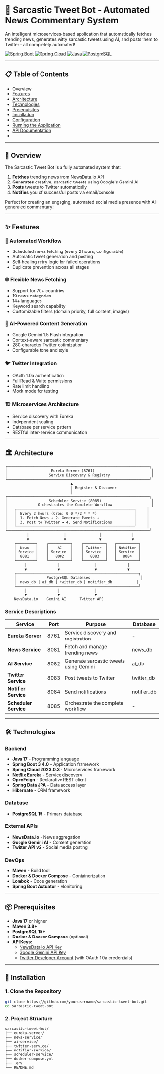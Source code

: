 # 🤖 Sarcastic Tweet Bot - Automated News Commentary System

An intelligent microservices-based application that automatically fetches trending news, generates witty sarcastic tweets using AI, and posts them to Twitter - all completely automated!

[![Spring Boot](https://img.shields.io/badge/Spring%20Boot-3.4.0-brightgreen.svg)](https://spring.io/projects/spring-boot)
[![Spring Cloud](https://img.shields.io/badge/Spring%20Cloud-2023.0.3-blue.svg)](https://spring.io/projects/spring-cloud)
[![Java](https://img.shields.io/badge/Java-17-orange.svg)](https://www.oracle.com/java/)
[![PostgreSQL](https://img.shields.io/badge/PostgreSQL-15-blue.svg)](https://www.postgresql.org/)

---

## 📋 Table of Contents

- [Overview](#overview)
- [Features](#features)
- [Architecture](#architecture)
- [Technologies](#technologies)
- [Prerequisites](#prerequisites)
- [Installation](#installation)
- [Configuration](#configuration)
- [Running the Application](#running-the-application)
- [API Documentation](#api-documentation)
- 
---

## 🎯 Overview

The Sarcastic Tweet Bot is a fully automated system that:
1. **Fetches** trending news from NewsData.io API
2. **Generates** creative, sarcastic tweets using Google's Gemini AI
3. **Posts** tweets to Twitter automatically
4. **Notifies** you of successful posts via email/console

Perfect for creating an engaging, automated social media presence with AI-generated commentary!

---

## ✨ Features

### 🔄 Automated Workflow
- Scheduled news fetching (every 2 hours, configurable)
- Automatic tweet generation and posting
- Self-healing retry logic for failed operations
- Duplicate prevention across all stages

### 🌐 Flexible News Fetching
- Support for 70+ countries
- 19 news categories
- 14+ languages
- Keyword search capability
- Customizable filters (domain priority, full content, images)

### 🤖 AI-Powered Content Generation
- Google Gemini 1.5 Flash integration
- Context-aware sarcastic commentary
- 280-character Twitter optimization
- Configurable tone and style

### 🐦 Twitter Integration
- OAuth 1.0a authentication
- Full Read & Write permissions
- Rate limit handling
- Mock mode for testing


### 🏗️ Microservices Architecture
- Service discovery with Eureka
- Independent scaling
- Database per service pattern
- RESTful inter-service communication

---

## 🏛️ Architecture

```
┌─────────────────────────────────────────────────────────────────┐
│                    Eureka Server (8761)                          │
│                   Service Discovery & Registry                   │
└─────────────────────────────────────────────────────────────────┘
                              ▲
                              │ Register & Discover
                              │
┌─────────────────────────────────────────────────────────────────┐
│                   Scheduler Service (8085)                       │
│              Orchestrates the Complete Workflow                  │
│   ┌──────────────────────────────────────────────────────┐     │
│   │  Every 2 hours (Cron: 0 0 */2 * * *)                 │     │
│   │  1. Fetch News → 2. Generate Tweets →                │     │
│   │  3. Post to Twitter → 4. Send Notifications          │     │
│   └──────────────────────────────────────────────────────┘     │
└─────────────────────────────────────────────────────────────────┘
          │                │               │              │
          ▼                ▼               ▼              ▼
    ┌─────────┐    ┌──────────┐    ┌──────────┐   ┌──────────┐
    │  News   │    │    AI    │    │ Twitter  │   │ Notifier │
    │ Service │    │ Service  │    │ Service  │   │ Service  │
    │  8081   │    │   8082   │    │   8083   │   │   8084   │
    └─────────┘    └──────────┘    └──────────┘   └──────────┘
         │              │                │              │
         ▼              ▼                ▼              ▼
    ┌────────────────────────────────────────────────────────┐
    │              PostgreSQL Databases                       │
    │  news_db | ai_db | twitter_db | notifier_db           │
    └────────────────────────────────────────────────────────┘
         │              │                │
         ▼              ▼                ▼
    NewsData.io    Gemini AI      Twitter API
```

### Service Descriptions

| Service | Port | Purpose | Database |
|---------|------|---------|----------|
| **Eureka Server** | 8761 | Service discovery and registration | - |
| **News Service** | 8081 | Fetch and manage trending news | news_db |
| **AI Service** | 8082 | Generate sarcastic tweets using Gemini | ai_db |
| **Twitter Service** | 8083 | Post tweets to Twitter | twitter_db |
| **Notifier Service** | 8084 | Send notifications | notifier_db |
| **Scheduler Service** | 8085 | Orchestrate the complete workflow | - |

---

## 🛠️ Technologies

### Backend
- **Java 17** - Programming language
- **Spring Boot 3.4.0** - Application framework
- **Spring Cloud 2023.0.3** - Microservices framework
- **Netflix Eureka** - Service discovery
- **OpenFeign** - Declarative REST client
- **Spring Data JPA** - Data access layer
- **Hibernate** - ORM framework

### Database
- **PostgreSQL 15** - Primary database

### External APIs
- **NewsData.io** - News aggregation
- **Google Gemini AI** - Content generation
- **Twitter API v2** - Social media posting

### DevOps
- **Maven** - Build tool
- **Docker & Docker Compose** - Containerization
- **Lombok** - Code generation
- **Spring Boot Actuator** - Monitoring

---

## 📦 Prerequisites

- **Java 17** or higher
- **Maven 3.8+**
- **PostgreSQL 15+**
- **Docker & Docker Compose** (optional)
- **API Keys:**
  - [NewsData.io API Key](https://newsdata.io/register)
  - [Google Gemini API Key](https://makersuite.google.com/app/apikey)
  - [Twitter Developer Account](https://developer.twitter.com/) (with OAuth 1.0a credentials)

---

## 🚀 Installation

### 1. Clone the Repository

```bash
git clone https://github.com/yourusername/sarcastic-tweet-bot.git
cd sarcastic-tweet-bot
```

### 2. Project Structure

```
sarcastic-tweet-bot/
├── eureka-server/
├── news-service/
├── ai-service/
├── twitter-service/
├── notifier-service/
├── scheduler-service/
├── docker-compose.yml
├── .env
└── README.md
```
